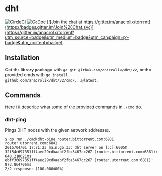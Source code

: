 # dht

[![CircleCI](https://circleci.com/gh/anacrolix/dht.svg?style=shield)](https://circleci.com/gh/anacrolix/dht)
[![GoDoc](https://godoc.org/github.com/anacrolix/dht?status.svg)](https://godoc.org/github.com/anacrolix/dht)
[![Join the chat at https://gitter.im/anacrolix/torrent](https://badges.gitter.im/Join%20Chat.svg)](https://gitter.im/anacrolix/torrent?utm_source=badge&utm_medium=badge&utm_campaign=pr-badge&utm_content=badge)

## Installation

Get the library package with `go get github.com/anacrolix/dht/v2`, or the provided cmds with `go install github.com/anacrolix/dht/v2/cmd/...@latest`.

## Commands

Here I'll describe what some of the provided commands in `./cmd` do.

### dht-ping

Pings DHT nodes with the given network addresses.

    $ go run ./cmd/dht-ping router.bittorrent.com:6881 router.utorrent.com:6881
    2015/04/01 17:21:23 main.go:33: dht server on [::]:60058
    32f54e697351ff4aec29cdbaabf2fbe3467cc267 (router.bittorrent.com:6881): 648.218621ms
    ebff36697351ff4aec29cdbaabf2fbe3467cc267 (router.utorrent.com:6881): 873.864706ms
    2/2 responses (100.000000%)
